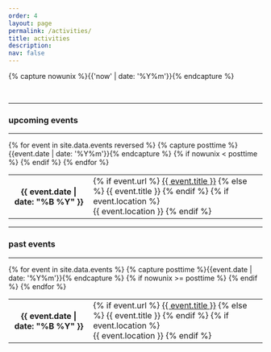 ```yaml
---
order: 4
layout: page
permalink: /activities/
title: activities
description:
nav: false
---
```

{% capture nowunix %}{{'now' | date: '%Y%m'}}{% endcapture %}  

&nbsp;

---

### upcoming events

---
<div class="events">
	<div class="table-responsive">
	      <table class="table table-sm table-borderless">
			{% for event in site.data.events reversed %}
			{% capture posttime %}{{event.date | date: '%Y%m'}}{% endcapture %}
			{% if nowunix < posttime %}
				<tr>
			        <th scope="row" class="events-date">{{ event.date | date: "%B %Y" }} </th>
		            <td>
			            {% if event.url %}
			              <a class="events-title" href="{{ event.url }}">{{ event.title }}</a>
			            {% else %}
			              {{ event.title }}
			            {% endif %}
			            {% if event.location %}
			              <br> <a class="events-location">{{ event.location }}</a>
			            {% endif %}
		            </td>
		        </tr>
		    {% endif %}
			{% endfor %}
		</table>
	</div>
</div>

---

### past events

---

<div class="events">
	<div class="table-responsive">
	      <table class="table table-sm table-borderless">
			{% for event in site.data.events %}
			{% capture posttime %}{{event.date | date: '%Y%m'}}{% endcapture %}
			{% if nowunix >= posttime %}
				<tr>
			        <th scope="row" class="events-date">{{ event.date | date: "%B %Y" }} </th>
		            <td>
			            {% if event.url %}
			              <a class="events-title" href="{{ event.url }}">{{ event.title }}</a>
			            {% else %}
			              {{ event.title }}
			            {% endif %}
			            {% if event.location %}
			              <br> <a class="events-location">{{ event.location }}</a>
			            {% endif %}
		            </td>
		        </tr>
		    {% endif %}
			{% endfor %}
		</table>
	</div>
</div>